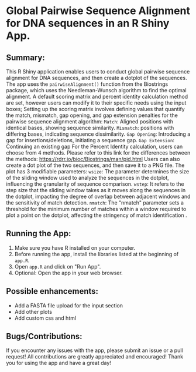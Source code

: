 # Global  Pairwise Sequence Alignment for DNA sequences in an R Shiny App. 
## Summary: 
This R Shiny  application enables  users to conduct global pairwise sequence alignment for DNA sequences, and then create a dotplot of the sequences.
The app uses  the ```pairwiseAlignment()``` function from the Biostrings package, which uses the Needleman-Wunsch algorithm to find the optimal alignment.
A default scoring matrix and  percent identity calculation method are set, however users can modify it to their specific needs using the input boxes; 
Setting up the scoring matrix involves defining values that quantify the match, mismatch, gap opening, and gap extension penalties for the pairwise sequence alignment algorithm:
```Match```: Aligned positions with identical  bases, showing sequence similarity.
```Mismatch```:  positions with differing bases, indicating sequence dissimilarity.
```Gap Opening```: Introducing a gap for insertions/deletions, initiating a sequence gap.
```Gap Extension```: Continuing an existing gap
For the Percent Identity calculation, users can choose from 4 methods. Please refer to this link for the differences between the methods: https://rdrr.io/bioc/Biostrings/man/pid.html
Users can also create a dot plot of the two sequences, and then save it to a PNG file. The plot has 3 modifiable parameters: 
```wsize```: The parameter determines the size of the sliding window used to analyze the sequences in the dotplot, influencing the granularity of sequence comparison.
```wstep```: It refers to the step size that the sliding window takes as it moves along the sequences in the dotplot, impacting the degree of overlap between adjacent windows and the sensitivity of match detection.
```nmatch```: The "nmatch" parameter sets a threshold for the minimum number of matches within a window required to plot a point on the dotplot, affecting the stringency of match identification .

## Running the App: 
1. Make sure you have R installed on your computer.
2. Before running the app, install the libraries listed at the beginning of `app.R`.
3. Open `app.R` and click on "Run App".
4. Optional: Open the app in your web browser.

## Possible enhancements: 
 - Add a FASTA file upload for the input section 
 - Add other plots 
-  Add custom css and html 
## Bugs/Contributions: 
If you encounter any issues with the app, please submit an issue or a pull request! 
All contributions are greatly appreciated and encouraged!
Thank you for using the app and have a great day!
